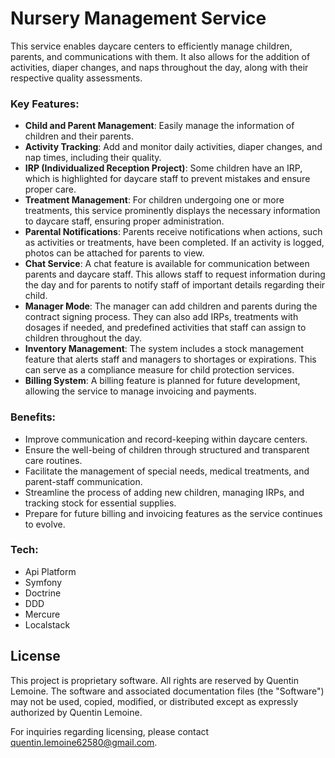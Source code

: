 # Nursery Management Service

This service enables daycare centers to efficiently manage children, parents, and communications with them. It also allows for the addition of activities, diaper changes, and naps throughout the day, along with their respective quality assessments.

### Key Features:

- **Child and Parent Management**: Easily manage the information of children and their parents.
- **Activity Tracking**: Add and monitor daily activities, diaper changes, and nap times, including their quality.
- **IRP (Individualized Reception Project)**: Some children have an IRP, which is highlighted for daycare staff to prevent mistakes and ensure proper care.
- **Treatment Management**: For children undergoing one or more treatments, this service prominently displays the necessary information to daycare staff, ensuring proper administration.
- **Parental Notifications**: Parents receive notifications when actions, such as activities or treatments, have been completed. If an activity is logged, photos can be attached for parents to view.
- **Chat Service**: A chat feature is available for communication between parents and daycare staff. This allows staff to request information during the day and for parents to notify staff of important details regarding their child.
- **Manager Mode**: The manager can add children and parents during the contract signing process. They can also add IRPs, treatments with dosages if needed, and predefined activities that staff can assign to children throughout the day.
- **Inventory Management**: The system includes a stock management feature that alerts staff and managers to shortages or expirations. This can serve as a compliance measure for child protection services.
- **Billing System**: A billing feature is planned for future development, allowing the service to manage invoicing and payments.

### Benefits:

- Improve communication and record-keeping within daycare centers.
- Ensure the well-being of children through structured and transparent care routines.
- Facilitate the management of special needs, medical treatments, and parent-staff communication.
- Streamline the process of adding new children, managing IRPs, and tracking stock for essential supplies.
- Prepare for future billing and invoicing features as the service continues to evolve.

### Tech:

- Api Platform
- Symfony
- Doctrine
- DDD
- Mercure
- Localstack

## License

This project is proprietary software. All rights are reserved by Quentin Lemoine. The software and associated documentation files (the "Software") may not be used, copied, modified, or distributed except as expressly authorized by Quentin Lemoine.

For inquiries regarding licensing, please contact quentin.lemoine62580@gmail.com.